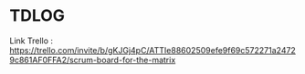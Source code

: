# TDLOG
Link Trello : https://trello.com/invite/b/gKJGj4pC/ATTIe88602509efe9f69c572271a24729c861AF0FFA2/scrum-board-for-the-matrix 
